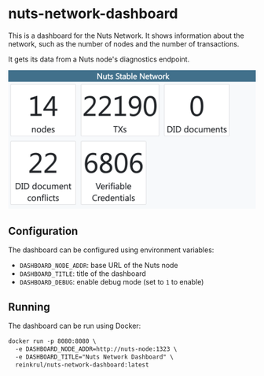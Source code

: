 # nuts-network-dashboard

This is a dashboard for the Nuts Network. It shows information about the network, such as the number of nodes and the number of transactions.

It gets its data from a Nuts node's diagnostics endpoint.

![Screenshot](screenshot.png)

## Configuration

The dashboard can be configured using environment variables:

- `DASHBOARD_NODE_ADDR`: base URL of the Nuts node
- `DASHBOARD_TITLE`: title of the dashboard
- `DASHBOARD_DEBUG`: enable debug mode (set to `1` to enable)

## Running

The dashboard can be run using Docker:

```shell
docker run -p 8080:8080 \
  -e DASHBOARD_NODE_ADDR=http://nuts-node:1323 \
  -e DASHBOARD_TITLE="Nuts Network Dashboard" \
  reinkrul/nuts-network-dashboard:latest
```